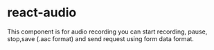 # react-audio
This component is for audio recording
you can start recording, pause, stop,save (.aac format) and send request using form data format.
